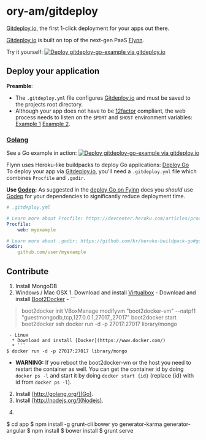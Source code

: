 # ory-am/gitdeploy

[Gitdeploy.io](http://gitdeploy.io), the first 1-click deployment for your apps out there.

[Gitdeploy.io](http://gitdeploy.io) is built on top of the next-gen PaaS [Flynn](http://flynn.io).

Try it yourself: 
[![Deploy gitdeploy-go-example via gitdeploy.io](https://img.shields.io/badge/gitdeploy.io-deploy%20gitdeploy--go--example/master-green.svg)](http://localhost:8124/deploy?repository=https%3A%2F%2Fgithub.com%2Fory-am%2Fgitdeploy-go-example.git)

## Deploy your application

**Preamble**:
* The `.gitdeploy.yml` file configures [Gitdeploy.io](http://gitdeploy.io) and must be saved to the projects root directory.
* Although your app does not have to be [12factor](http://12factor.net/) compliant, the web process needs to listen on
the `$PORT` and `$HOST` environment variables:
[Example 1](https://github.com/ory-am/gitdeploy-go-example/blob/master/main.go#L22-L23)
[Example 2](https://github.com/ory-am/gitdeploy-go-example/blob/master/main.go#L124-L125).  

### [Golang](http://golang.org/)

See a Go example in action: 
[![Deploy gitdeploy-go-example via gitdeploy.io](https://img.shields.io/badge/gitdeploy.io-deploy%20gitdeploy--go--example/master-green.svg)](http://localhost:8124/deploy?repository=https%3A%2F%2Fgithub.com%2Fory-am%2Fgitdeploy-go-example.git)

Flynn uses Heroku-like buildpacks to deploy Go applications: [Deploy Go](https://flynn.io/docs/how-to-deploy-go)  
To deploy your app via [Gitdeploy.io](http://gitdeploy.io), you'll need a `.gitdeploy.yml` file which combines
`Procfile` and `.godir`.

**Use [Godep](https://github.com/tools/godep):** As suggested in the [deploy Go on Fylnn](https://flynn.io/docs/how-to-deploy-go) docs you *should* use
[Godep](https://github.com/tools/godep) for your dependencies to significantly reduce deployment time.

```yml
# .gitdeploy.yml

# Learn more about Procfile: https://devcenter.heroku.com/articles/procfile
Procfile:
    web: myexample

# Learn more about .godir: https://github.com/kr/heroku-buildpack-go#godir-and-godeps
Godir:
    github.com/user/myexample
```

### 

## Contribute

1. Install MongoDB
  1. Windows / Mac OSX
    1. Download and install [Virtualbox](https://www.virtualbox.org/)
    - Download and install [Boot2Docker](http://boot2docker.io/)
    - ```
> boot2docker init
> VBoxManage modifyvm "boot2docker-vm" --natpf1 "guestmongodb,tcp,127.0.0.1,27017,,27017"
> boot2docker start
> boot2docker ssh
> docker run -d -p 27017:27017 library/mongo
```
 - Linux
  * Download and install [Docker](https://www.docker.com/)
  * ```
$ docker run -d -p 27017:27017 library/mongo
```

  - **WARNING:** If you reboot the boot2docker-vm or the host you need to restart the container as well. You can get the container id by doing `docker ps -l` and start it by doing `docker start {id}` (replace {id} with id from `docker ps -l`).
2. Install [http://golang.org/](Go).
3. Install [http://nodejs.org/](Nodejs).
4. ```
 $ cd app
 $ npm install -g grunt-cli bower yo generator-karma generator-angular
 $ npm install
 $ bower install
 $ grunt serve
 ```
